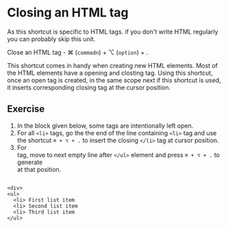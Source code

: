 Closing an HTML tag
====================

As this shortcut is specific to HTML tags. if you don't write HTML regularly
you can probably skip this unit.

Close an HTML tag - ⌘ (`commadn`) + ⌥ (`option`) + .

This shortcut comes in handy when creating new HTML elements. Most of the
HTML elements have a opening and closting tag. Using this shortcut, once an
open tag is created, in the same scope next if this shortcut is used, it inserts corresponding closing tag at the cursor position.

Exercise
---------

1. In the block given below, some tags are intentionally left open.
2. For all `<li>` tags, go the the end of the line containing `<li>` tag and
   use the shortcut `⌘ + ⌥ + .` to insert the closing `</li>` tag at cursor
   position.
3. For <div> tag, move to next empty line after `</ul>` element and press
   `⌘ + ⌥ + .` to generate </div> at that position.

```

<div>
<ul>
  <li> First list item
  <li> Second list item
  <li> Third list item
</ul>

```